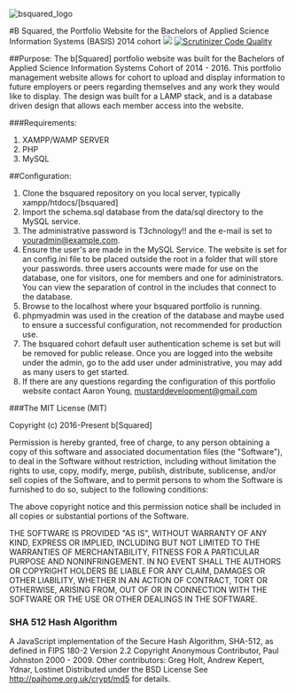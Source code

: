 ![bsquared_logo](https://github.com/basis14/bsquared/blob/master/graphics/logo4.png)


#B Squared, the Portfolio Website for the Bachelors of Applied Science Information Systems (BASIS) 2014 cohort
<a href="https://codeclimate.com/repos/56d25d21c7d8f80436000cc6/feed"><img src="https://codeclimate.com/repos/56d25d21c7d8f80436000cc6/badges/8f6cd342417b10c91428/gpa.svg" /></a>
[![Scrutinizer Code Quality](https://scrutinizer-ci.com/g/basis14/bsquared/badges/quality-score.png?b=staged_branch&s=cbdd93890c51c913d7fcdfc90746ff2f020126ee)](https://scrutinizer-ci.com/g/basis14/bsquared/?branch=staged_branch)

##Purpose:
The b[Squared] portfolio website was built for the Bachelors of Applied Science Information Systems Cohort of 2014 - 2016. This portfolio management website allows for cohort to upload and display information to future employers or peers regarding themselves and any work they would like to display. The design was built for a LAMP stack, and is a database driven design that allows each member access into the website.

###Requirements:
1. XAMPP/WAMP SERVER
2. PHP
3. MySQL

##Configuration:

1. Clone the bsquared repository on you local server, typically xampp/htdocs/[bsquared]
2. Import the schema.sql database from the data/sql directory to the MySQL service.
3. The administrative password is T3chnology!! and the e-mail is set to youradmin@example.com.
4. Ensure the user's are made in the MySQL Service. The website is set for an config.ini file to be placed outside the root in a folder that will store your passwords.
    three users accounts were made for use on the database, one for visitors, one for members and one for administrators. You can view the separation of control in the includes that connect to the database.
5. Browse to the localhost where your bsquared portfolio is running.
6. phpmyadmin was used in the creation of the database and maybe used to ensure a successful configuration, not recommended for production use.
7. The bsquared cohort default user authentication scheme is set but will be removed for public release. Once you are logged into the website under the admin, go to the add user under administrative, you may add as many users to get started.
8. If there are any questions regarding the configuration of this portfolio website contact Aaron Young, mustarddevelopment@gmail.com




###The MIT License (MIT)

Copyright (c) 2016-Present b[Squared]

Permission is hereby granted, free of charge, to any person obtaining a copy
of this software and associated documentation files (the "Software"), to deal
in the Software without restriction, including without limitation the rights
to use, copy, modify, merge, publish, distribute, sublicense, and/or sell
copies of the Software, and to permit persons to whom the Software is
furnished to do so, subject to the following conditions:

The above copyright notice and this permission notice shall be included in all
copies or substantial portions of the Software.

THE SOFTWARE IS PROVIDED "AS IS", WITHOUT WARRANTY OF ANY KIND, EXPRESS OR
IMPLIED, INCLUDING BUT NOT LIMITED TO THE WARRANTIES OF MERCHANTABILITY,
FITNESS FOR A PARTICULAR PURPOSE AND NONINFRINGEMENT. IN NO EVENT SHALL THE
AUTHORS OR COPYRIGHT HOLDERS BE LIABLE FOR ANY CLAIM, DAMAGES OR OTHER
LIABILITY, WHETHER IN AN ACTION OF CONTRACT, TORT OR OTHERWISE, ARISING FROM,
OUT OF OR IN CONNECTION WITH THE SOFTWARE OR THE USE OR OTHER DEALINGS IN THE
SOFTWARE.

### SHA 512 Hash Algorithm
A JavaScript implementation of the Secure Hash Algorithm, SHA-512, as defined
in FIPS 180-2 Version 2.2 Copyright Anonymous Contributor, Paul Johnston 2000 - 2009.
Other contributors: Greg Holt, Andrew Kepert, Ydnar, Lostinet
Distributed under the BSD License See http://pajhome.org.uk/crypt/md5 for details.
